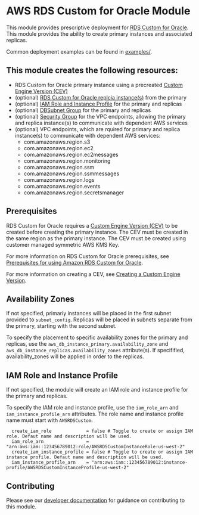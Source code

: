# AWS RDS Custom for Oracle Module

This module provides prescriptive deployment for [RDS Custom for Oracle](https://docs.aws.amazon.com/AmazonRDS/latest/UserGuide/working-with-custom-oracle.html). This module provides the ability to create primary instances and associated replicas.

Common deployment examples can be found in [examples/](./examples).

## This module creates the following resources:

* RDS Custom for Oracle primary instance using a precreated [Custom Engine Version (CEV)](https://docs.aws.amazon.com/AmazonRDS/latest/UserGuide/custom-cev.html)
* (optional) [RDS Custom for Oracle replcia instance(s)](https://docs.aws.amazon.com/AmazonRDS/latest/UserGuide/custom-rr.html) from the primary
* (optional) [IAM Role and Instance Profile](https://docs.aws.amazon.com/AmazonRDS/latest/UserGuide/custom-setup-orcl.html#custom-setup-orcl.iam-vpc) for the primary and replicas
* (optional) [DBSubnet Group](https://docs.aws.amazon.com/AmazonRDS/latest/UserGuide/custom-setup-orcl.html#custom-setup-orcl.iam-vpc) for the primary and replicas 
* (optional) [Security Group](https://docs.aws.amazon.com/AmazonRDS/latest/UserGuide/custom-setup-orcl.html#custom-setup-orcl.iam-vpc) for the VPC endpoints, allowing the primary and replica instance(s) to communicate with dependent AWS services
* (optional) VPC endpoints, which are rquired for primary and replica instance(s) to communicate with dependent AWS services:
    * com.amazonaws.region.s3
    * com.amazonaws.region.ec2
    * com.amazonaws.region.ec2messages
    * com.amazonaws.region.monitoring
    * com.amazonaws.region.ssm
    * com.amazonaws.region.ssmmessages
    * com.amazonaws.region.logs
    * com.amazonaws.region.events
    * com.amazonaws.region.secretsmanager

## Prerequisites

RDS Custom for Oracle requires a [Custom Engine Version (CEV)](https://docs.aws.amazon.com/AmazonRDS/latest/UserGuide/custom-cev.html) to be created before creating the primary instance. The CEV must be created in the same region as the primary instance. The CEV must be created using customer managed symmetric AWS KMS Key.

For more information on RDS Custom for Oracle prerequisites, see [Prerequisites for using Amazon RDS Custom for Oracle](https://docs.aws.amazon.com/AmazonRDS/latest/UserGuide/custom-setup-orcl.html).

For more information on creating a CEV, see [Creating a Custom Engine Version](https://docs.aws.amazon.com/AmazonRDS/latest/UserGuide/custom-cev.create.html).


## Availability Zones

If not specified, primariy instances will be placed in the first subnet provided to `subnet_config`. Replicas will be placed in subnets separate from the primary, starting with the second subnet.

To specify the placement to specific availability zones for the primary and replicas, use the `aws_db_instance_primary.availability_zone` and `aws_db_instance_replicas.availability_zones` attribute(s). If specifified, availability_zones will be applied in order to the replicas.

## IAM Role and Instance Profile

If not specified, the module will create an IAM role and instance profile for the primary and replicas.

To specify the IAM role and instance profile, use the `iam_role_arn` and `iam_instance_profile_arn` attributes. The role name and instance profile name must start with `AWSRDSCustom`.

```hcl
  create_iam_role             = false # Toggle to create or assign IAM role. Defaut name and description will be used.
  iam_role_arn                = "arn:aws:iam::123456789012:role/AWSRDSCustomInstanceRole-us-west-2"
  create_iam_instance_profile = false # Toggle to create or assign IAM instance profile. Defaut name and description will be used.
  iam_instance_profile_arn    = "arn:aws:iam::123456789012:instance-profile/AWSRDSCustomInstanceProfile-us-west-2"
```

## Contributing

Please see our [developer documentation](https://github.com/aws-ia/terraform-aws-vpc/blob/main/contributing.md) for guidance on contributing to this module.
